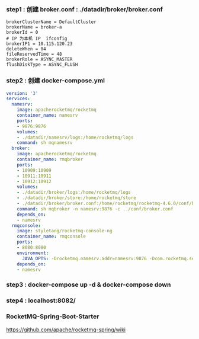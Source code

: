 ### step1 : 创建 broker.conf : ./datadir/broker/broker.conf
```properties
brokerClusterName = DefaultCluster
brokerName = broker-a
brokerId = 0
# IP 为本机 IP  ifconfig
brokerIP1 = 10.115.120.23
deleteWhen = 04
fileReservedTime = 48
brokerRole = ASYNC_MASTER
flushDiskType = ASYNC_FLUSH
```
### step2 : 创建 docker-compose.yml
```yaml
version: '3'
services:
  namesrv:
    image: apacherocketmq/rocketmq
    container_name: namesrv
    ports:
    - 9876:9876
    volumes:
    - ./datadir/namesrv/logs:/home/rocketmq/logs
    command: sh mqnamesrv
  broker:
    image: apacherocketmq/rocketmq
    container_name: rmqbroker
    ports:
    - 10909:10909
    - 10911:10911
    - 10912:10912
    volumes:
    - ./datadir/broker/logs:/home/rocketmq/logs
    - ./datadir/broker/store:/home/rocketmq/store
    - ./datadir/broker/broker.conf:/home/rocketmq/rocketmq-4.6.0/conf/broker.conf
    command: sh mqbroker -n namesrv:9876 -c ../conf/broker.conf
    depends_on:
    - namesrv
  rmqconsole:
    image: styletang/rocketmq-console-ng
    container_name: rmqconsole
    ports:
    - 8080:8080
    environment:
      JAVA_OPTS: -Drocketmq.namesrv.addr=namesrv:9876 -Dcom.rocketmq.sendMessageWithVIPChannel=false
    depends_on:
    - namesrv
```
### step3 : docker-compose up -d  &  docker-compose down

### step4 : localhost:8082/

### RocketMQ-Spring-Boot-Starter
https://github.com/apache/rocketmq-spring/wiki

